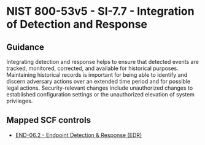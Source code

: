 # NIST 800-53v5 - SI-7.7 - Integration of Detection and Response
## Guidance
Integrating detection and response helps to ensure that detected events are tracked, monitored, corrected, and available for historical purposes. Maintaining historical records is important for being able to identify and discern adversary actions over an extended time period and for possible legal actions. Security-relevant changes include unauthorized changes to established configuration settings or the unauthorized elevation of system privileges.
## Mapped SCF controls
- [END-06.2 - Endpoint Detection & Response (EDR)](../scf/end-062-endpointdetection&responseedr.md)